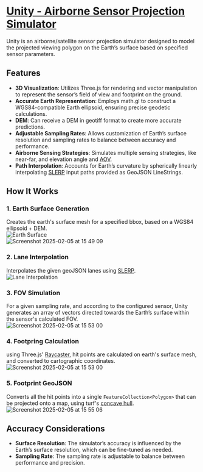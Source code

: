 # [Unity - Airborne Sensor Projection Simulator](https://unity-eta.vercel.app)

Unity is an airborne/satellite sensor projection simulator designed to model the projected viewing polygon on the Earth’s surface based on specified sensor parameters.  

## Features
-	**3D Visualization**: Utilizes Three.js for rendering and vector manipulation to represent the sensor’s field of view and footprint on the ground.
-	**Accurate Earth Representation**: Employs math.gl to construct a WGS84-compatible Earth ellipsoid, ensuring precise geodetic calculations.
-	**DEM**: Can receive a DEM in geotiff format to create more accurate predictions.
-	**Adjustable Sampling Rates**: Allows customization of Earth’s surface resolution and sampling rates to balance between accuracy and performance.
-	**Airborne Sensing Strategies**: Simulates multiple sensing strategies, like near-far, and elevation angle and [AOV](https://en.wikipedia.org/wiki/Angle_of_view_%28photography%29).
-	**Path Interpolation**: Accounts for Earth’s curvature by spherically linearly interpolating [SLERP](https://en.wikipedia.org/wiki/Slerp) input paths provided as GeoJSON LineStrings.

## How It Works
### 1. Earth Surface Generation
 Creates the earth's surface mesh for a specified bbox, based on a WGS84 ellipsoid + DEM.  
<img alt="Earth Surface" src="https://github.com/user-attachments/assets/98a805eb-7514-4929-8e2c-60f99d91748a" />  
<img alt="Screenshot 2025-02-05 at 15 49 09" src="https://github.com/user-attachments/assets/48bad10e-1292-47f5-aae7-2eb5ea81dca6" />  
### 2. Lane Interpolation
Interpolates the given geoJSON lanes using [SLERP](https://en.wikipedia.org/wiki/Slerp).  
<img alt="Lane Interpolation" src="https://github.com/user-attachments/assets/1d240345-a788-4c5d-922f-c789034ad999" />  
### 3. FOV Simulation
For a given sampling rate, and according to the configured sensor, Unity generates an array of vectors directed towards the Earth’s surface within the sensor's calculated FOV.  
<img alt="Screenshot 2025-02-05 at 15 53 00" src="https://github.com/user-attachments/assets/ee60581d-1d23-464d-aafb-397eb783ab51" />  
### 4. Footpring Calculation
using Three.js' [Raycaster](https://threejs.org/docs/#api/en/core/Raycaster), hit points are calculated on earth's surface mesh, and converted to cartographic coordinates.  
<img alt="Screenshot 2025-02-05 at 15 53 00" src="https://github.com/user-attachments/assets/c8ed6e9f-d315-4850-a963-d45995a6f4ab" />  
### 5. Footprint GeoJSON
Converts all the hit points into a single `FeatureCollection<Polygon>` that can be projected onto a map, using turf's [concave hull](https://turfjs.org/docs/api/concave).  
<img alt="Screenshot 2025-02-05 at 15 55 06" src="https://github.com/user-attachments/assets/4f800509-d610-47ef-855e-85b3a179995f" />  

## Accuracy Considerations
-	**Surface Resolution**: The simulator’s accuracy is influenced by the Earth’s surface resolution, which can be fine-tuned as needed.
-	**Sampling Rate**: The sampling rate is adjustable to balance between performance and precision.
